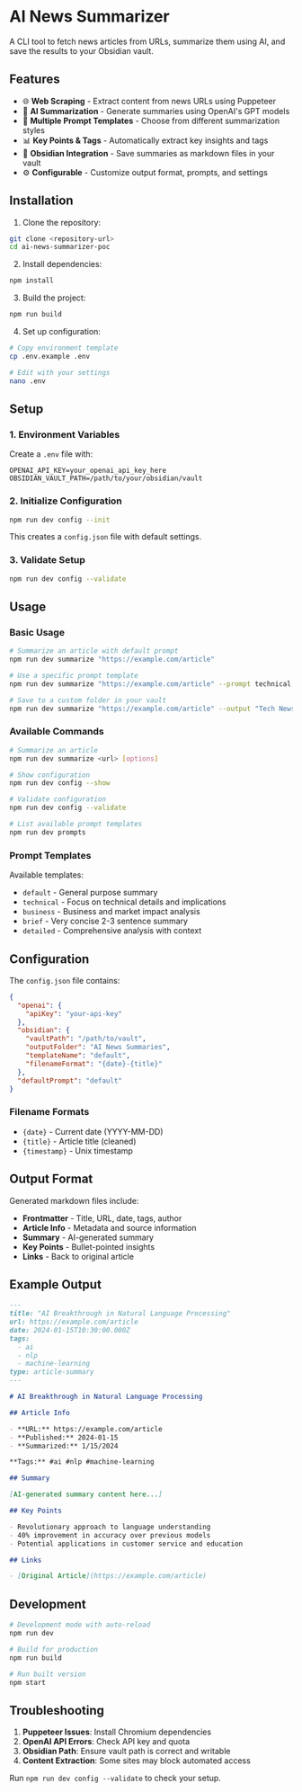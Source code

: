 # AI News Summarizer

A CLI tool to fetch news articles from URLs, summarize them using AI, and save the results to your Obsidian vault.

## Features

- 🌐 **Web Scraping** - Extract content from news URLs using Puppeteer
- 🤖 **AI Summarization** - Generate summaries using OpenAI's GPT models
- 📝 **Multiple Prompt Templates** - Choose from different summarization styles
- 📊 **Key Points & Tags** - Automatically extract key insights and tags
- 📁 **Obsidian Integration** - Save summaries as markdown files in your vault
- ⚙️ **Configurable** - Customize output format, prompts, and settings

## Installation

1. Clone the repository:
```bash
git clone <repository-url>
cd ai-news-summarizer-poc
```

2. Install dependencies:
```bash
npm install
```

3. Build the project:
```bash
npm run build
```

4. Set up configuration:
```bash
# Copy environment template
cp .env.example .env

# Edit with your settings
nano .env
```

## Setup

### 1. Environment Variables

Create a `.env` file with:

```env
OPENAI_API_KEY=your_openai_api_key_here
OBSIDIAN_VAULT_PATH=/path/to/your/obsidian/vault
```

### 2. Initialize Configuration

```bash
npm run dev config --init
```

This creates a `config.json` file with default settings.

### 3. Validate Setup

```bash
npm run dev config --validate
```

## Usage

### Basic Usage

```bash
# Summarize an article with default prompt
npm run dev summarize "https://example.com/article"

# Use a specific prompt template
npm run dev summarize "https://example.com/article" --prompt technical

# Save to a custom folder in your vault
npm run dev summarize "https://example.com/article" --output "Tech News"
```

### Available Commands

```bash
# Summarize an article
npm run dev summarize <url> [options]

# Show configuration
npm run dev config --show

# Validate configuration  
npm run dev config --validate

# List available prompt templates
npm run dev prompts
```

### Prompt Templates

Available templates:
- `default` - General purpose summary
- `technical` - Focus on technical details and implications
- `business` - Business and market impact analysis
- `brief` - Very concise 2-3 sentence summary
- `detailed` - Comprehensive analysis with context

## Configuration

The `config.json` file contains:

```json
{
  "openai": {
    "apiKey": "your-api-key"
  },
  "obsidian": {
    "vaultPath": "/path/to/vault",
    "outputFolder": "AI News Summaries",
    "templateName": "default",
    "filenameFormat": "{date}-{title}"
  },
  "defaultPrompt": "default"
}
```

### Filename Formats

- `{date}` - Current date (YYYY-MM-DD)
- `{title}` - Article title (cleaned)
- `{timestamp}` - Unix timestamp

## Output Format

Generated markdown files include:

- **Frontmatter** - Title, URL, date, tags, author
- **Article Info** - Metadata and source information
- **Summary** - AI-generated summary
- **Key Points** - Bullet-pointed insights
- **Links** - Back to original article

## Example Output

```markdown
---
title: "AI Breakthrough in Natural Language Processing"
url: https://example.com/article
date: 2024-01-15T10:30:00.000Z
tags:
  - ai
  - nlp
  - machine-learning
type: article-summary
---

# AI Breakthrough in Natural Language Processing

## Article Info

- **URL:** https://example.com/article
- **Published:** 2024-01-15
- **Summarized:** 1/15/2024

**Tags:** #ai #nlp #machine-learning

## Summary

[AI-generated summary content here...]

## Key Points

- Revolutionary approach to language understanding
- 40% improvement in accuracy over previous models
- Potential applications in customer service and education

## Links

- [Original Article](https://example.com/article)
```

## Development

```bash
# Development mode with auto-reload
npm run dev

# Build for production
npm run build

# Run built version
npm start
```

## Troubleshooting

1. **Puppeteer Issues**: Install Chromium dependencies
2. **OpenAI API Errors**: Check API key and quota
3. **Obsidian Path**: Ensure vault path is correct and writable
4. **Content Extraction**: Some sites may block automated access

Run `npm run dev config --validate` to check your setup.